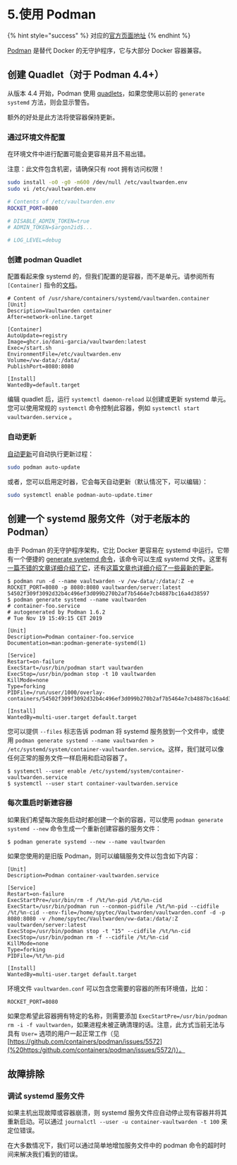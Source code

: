 # 5.使用 Podman

{% hint style="success" %}
对应的[官方页面地址](https://github.com/dani-garcia/vaultwarden/wiki/Using-Podman)
{% endhint %}

[Podman](https://podman.io/) 是替代 Docker 的无守护程序，它与大部分 Docker 容器兼容。

## 创建 Quadlet（对于 Podman 4.4+） <a href="#creating-a-quadlet-podman-4.4" id="creating-a-quadlet-podman-4.4"></a>

从版本 4.4 开始，Podman 使用 [quadlets](https://docs.podman.io/en/latest/markdown/podman-systemd.unit.5.html)，如果您使用以前的 `generate systemd` 方法，则会显示警告。

额外的好处是此方法将使容器保持更新。

### 通过环境文件配置 <a href="#configuration-via-environment-file" id="configuration-via-environment-file"></a>

在环境文件中进行配置可能会更容易并且不易出错。

注意：此文件包含机密，请确保只有 root 拥有访问权限！

```sh
sudo install -o0 -g0 -m600 /dev/null /etc/vaultwarden.env
sudo vi /etc/vaultwarden.env
```

```sh
# Contents of /etc/vaultwarden.env
ROCKET_PORT=8080

# DISABLE_ADMIN_TOKEN=true
# ADMIN_TOKEN=$argon2id$...

# LOG_LEVEL=debug
```

### 创建 podman Quadlet <a href="#creating-the-podman-quadlet" id="creating-the-podman-quadlet"></a>

配置看起来像 systemd 的，但我们配置的是容器，而不是单元。请参阅所有 `[Container]` 指令的[文档](https://man.archlinux.org/man/quadlet.5.en#Container\_units\_%5BContainer%5D)。

```systemd
# Content of /usr/share/containers/systemd/vaultwarden.container
[Unit]
Description=Vaultwarden container
After=network-online.target

[Container]
AutoUpdate=registry
Image=ghcr.io/dani-garcia/vaultwarden:latest
Exec=/start.sh
EnvironmentFile=/etc/vaultwarden.env
Volume=/vw-data/:/data/
PublishPort=8080:8080

[Install]
WantedBy=default.target
```

编辑 quadlet 后，运行 `systemctl daemon-reload` 以创建或更新 systemd 单元。您可以使用常规的 `systemctl` 命令控制此容器，例如 `systemctl start vaultwarden.service` 。

### 自动更新 <a href="#auto-update" id="auto-update"></a>

[自动更新](https://docs.podman.io/en/latest/markdown/podman-auto-update.1.html#description)可自动执行更新过程：

```sh
sudo podman auto-update
```

或者，您可以启用定时器，它会每天自动更新（默认情况下，可以编辑）：

```sh
sudo systemctl enable podman-auto-update.timer
```

## 创建一个 systemd 服务文件（对于老版本的 Podman） <a href="#creating-a-systemd-service-file-older-podman-versions" id="creating-a-systemd-service-file-older-podman-versions"></a>

由于 Podman 的无守护程序架构，它比 Docker 更容易在 systemd 中运行。它带有一个便捷的 [generate syetemd 命令](http://docs.podman.io/en/latest/markdown/podman-generate-systemd.1.html)，该命令可以生成 systemd 文件。这里有[一篇不错的文章详细介绍了它](https://www.redhat.com/sysadmin/podman-shareable-systemd-services)，还有[这篇文章也详细介绍了一些最新的更新](https://www.redhat.com/sysadmin/improved-systemd-podman)。

```systemd
$ podman run -d --name vaultwarden -v /vw-data/:/data/:Z -e ROCKET_PORT=8080 -p 8080:8080 vaultwarden/server:latest
54502f309f3092d32b4c496ef3d099b270b2af7b5464e7cb4887bc16a4d38597
$ podman generate systemd --name vaultwarden
# container-foo.service
# autogenerated by Podman 1.6.2
# Tue Nov 19 15:49:15 CET 2019

[Unit]
Description=Podman container-foo.service
Documentation=man:podman-generate-systemd(1)

[Service]
Restart=on-failure
ExecStart=/usr/bin/podman start vaultwarden
ExecStop=/usr/bin/podman stop -t 10 vaultwarden
KillMode=none
Type=forking
PIDFile=/run/user/1000/overlay-containers/54502f309f3092d32b4c496ef3d099b270b2af7b5464e7cb4887bc16a4d38597/userdata/conmon.pid

[Install]
WantedBy=multi-user.target default.target
```

您可以提供 `--files` 标志告诉 podman 将 systemd 服务放到一个文件中，或使用 `podman generate systemd --name vaultwarden > /etc/systemd/system/container-vaultwarden.service`。这样，我们就可以像任何正常的服务文件一样启用和启动容器了。

```shell
$ systemctl --user enable /etc/systemd/system/container-vaultwarden.service
$ systemctl --user start container-vaultwarden.service
```

### 每次重启时新建容器 <a href="#new-container-every-restart" id="new-container-every-restart"></a>

如果我们希望每次服务启动时都创建一个新的容器，可以使用 `podman generate systemd --new` 命令生成一个重新创建容器的服务文件：

```shell
$ podman generate systemd --new --name vaultwarden
```

如果您使用的是旧版 Podman，则可以编辑服务文件以包含如下内容：

```systemd
[Unit]
Description=Podman container-vaultwarden.service

[Service]
Restart=on-failure
ExecStartPre=/usr/bin/rm -f /%t/%n-pid /%t/%n-cid
ExecStart=/usr/bin/podman run --conmon-pidfile /%t/%n-pid --cidfile /%t/%n-cid --env-file=/home/spytec/Vaultwarden/vaultwarden.conf -d -p 8080:8080 -v /home/spytec/Vaultwarden/vw-data:/data/:Z vaultwarden/server:latest
ExecStop=/usr/bin/podman stop -t "15" --cidfile /%t/%n-cid
ExecStop=/usr/bin/podman rm -f --cidfile /%t/%n-cid
KillMode=none
Type=forking
PIDFile=/%t/%n-pid

[Install]
WantedBy=multi-user.target default.target
```

环境文件 `vaultwarden.conf` 可以包含您需要的容器的所有环境值，比如：

```systemd
ROCKET_PORT=8080
```

如果您希望此容器拥有特定的名称，则需要添加 `ExecStartPre=/usr/bin/podman rm -i -f vaultwarden`，如果进程未被正确清理的话。注意，此方式当前无法与具有 `User=` 选项的用户一起正常工作（见 [https://github.com/containers/podman/issues/5572](%20https:/github.com/containers/podman/issues/5572/)）。

## 故障排除 <a href="#troubleshooting" id="troubleshooting"></a>

### 调试 systemd 服务文件 <a href="#debugging-systemd-service-file" id="debugging-systemd-service-file"></a>

如果主机出现故障或容器崩溃，则 systemd 服务文件应自动停止现有容器并将其重新启动。可以通过 `journalctl --user -u container-vaultwarden -t 100` 来定位错误。

在大多数情况下，我们可以通过简单地增加服务文件中的 podman 命令的超时时间来解决我们看到的错误。
